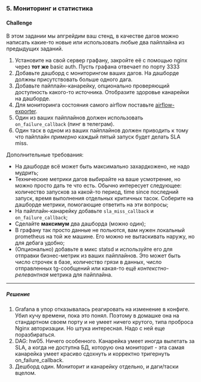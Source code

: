 ### 5. Мониторинг и статистика

#### Challenge

В этом задании мы апгрейдим ваш стенд, в качестве дагов можно написать какие-то новые или использовать любые
два пайплайна из предыдущих заданий.

1. Установите на свой сервер графану, закройте её с помощью nginx через **тот же** basic auth.
   Пусть графана отвечает по порту 3333
1. Добавьте дашборд с мониторингом ваших дагов. На дашборде должны присутствовать больше одного дага.
1. Добавьте пайплайн-канарейку, опционально проверяющий доступность какого-то источника.
   Отобразите здоровье канарейки на дашборде.
1. Для мониторинга состояния самого airflow поставьте [airflow-exporter](https://github.com/epoch8/airflow-exporter).
1. Один из ваших пайплайнов должен использовать `on_failure_callback` (пинг в телеграм).
1. Один таск в одном из ваших пайплайнов должен приводить к тому что пайплайн _примерно_
   каждый пятый запуск будет делать SLA miss.

Дополнительные требования:

- На дашборде всё может быть максимально захардкожено, не надо мудрить;
- Технические метрики дагов выбирайте на ваше усмотрение, но можно просто дать те что есть.
  Обычно интересует следующее: количество запусков за какой-то период, time since последний запуск,
  время выполнения отдельных критичных тасок.
  Соберите на дашборде метрики, помогающие ответить на эти вопросы;
- На пайплайн-канарейку добавьте `sla_miss_callback` и `on_failure_callback`;
- Сделайте **максимум** два дашборда (можно один);
- В графану так просто данные не польются, вам нужен локальный prometheus на той же машине.
  Его можно не вытаскивать наружу, но для дебага удобно;
- (Опционально) добавьте в микс statsd и используйте его для отправки бизнес-метрик из ваших пайплайнов.
  Это может быть число строчек в базе, количество грязи в данных, число отправленных tg-сообщений
  или какая-то ещё _контекстно-релевантная_ метрика для пайплайна.
  
 ***
  
##### Решение
  
1. Grafana в упор отказывалась реагировать на изменение в конфиге. Убил кучу времени, пока это понял.
Поэтому в домашке она на стандартном своем порту и не умеет ничего крутого,
 типа проброса Nginx авторизации. Но штука интересная. Надо с ней еще поразбираться.
1. DAG: hw05. Ничего особенного. Канарейка умеет иногда вылетать за SLA, а когда не доступна БД,
которую она мониторит - эта самая канарейка умеет красиво сдохнуть и корректно тригернуть on_failure_callback.
1. Дешборд один. Мониторит и канарейку отдельно, и даги/таски вцелом.